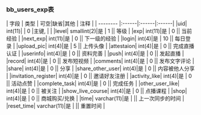 ### bb_users_exp表
  
| 字段        | 类型 | 可空|缺省|其他  | 注释 |
| -------- |:------|:------|:------|
|uid| int(11)| |  0 |主键, |  |
|level| smallint(2)|是 |  1 || 等级 |
|exp| int(11)|是 |  0 || 当前经验 |
|next_exp| int(11)|是 |  0 || 下一级的经验 |
|login| int(4)|是 |  10 || 每日登录 |
|upload_pic| int(4)|是 |  5 || 上传头像 |
|attestaion| int(4)|是 |  0 || 完成直播认证 |
|userinfo| int(4)|是 |  0 || 资料完善 |
|push| int(4)|是 |  0 || 发起直播 |
|record| int(4)|是 |  0 || 发布短视频 |
|comments| int(4)|是 |  0 || 发布文字评论 |
|share| int(4)|是 |  0 || 分享 |
|share_other_user| int(4)|是 |  0 || 内容被他人分享 |
|invitation_register| int(4)|是 |  0 || 邀请好友注册 |
|activity_like| int(4)|是 |  0 || 活动点赞 |
|complete_task| int(4)|是 |  0 || 完成任务 |
|other_user_like| int(4)|是 |  0 || 被关注 |
|show_live_course| int(4)|是 |  0 || 点播课程 |
|shop| int(4)|是 |  0 || 商城购买/兑换 |
|time| varchar(11)|是 |   || 上一次同步的时间 |
|reset_time| varchar(11)|是 |   || 重置时间 |
